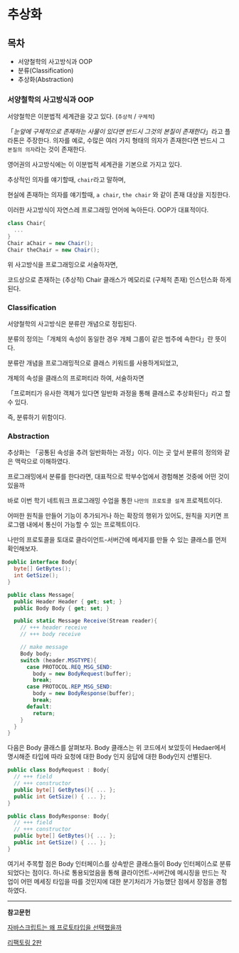 # 추상화

## 목차

- 서양철학의 사고방식과 OOP
- 분류(Classification)
- 추상화(Abstraction)

### 서양철학의 사고방식과 OOP

서양철학은 이분법적 세계관을 갖고 있다. (`추상적` / `구체적`)

「_눈앞에 구체적으로 존재하는 사물이 있다면 반드시 그것의 본질이 존재한다_」라고 플라톤은 주장한다.
의자를 예로, 수많은 여러 가지 형태의 의자가 존재한다면 반드시 그 `본질의 의자`라는 것이 존재한다.

영어권의 사고방식에는 이 이분법적 세계관을 기본으로 가지고 있다.

추상적인 의자를 얘기할때, `chair`라고 말하며,

현실에 존재하는 의자를 얘기할때, `a chair`, `the chair` 와 같이 존재 대상을 지칭한다.

이러한 사고방식이 자연스레 프로그래밍 언어에 녹아든다. OOP가 대표적이다.

```csharp
class Chair{
  ...
}
Chair aChair = new Chair();
Chair theChair = new Chair();
```

위 사고방식을 프로그래밍으로 서술하자면,

코드상으로 존재하는 (추상적) Chair 클래스가 메모리로 (구체적 존재) 인스턴스화 하게 된다.

### Classification

서양철학의 사고방식은 분류란 개념으로 정립된다.

분류의 정의는「개체의 속성이 동일한 경우 개체 그룹이 같은 범주에 속한다」란 뜻이다.

분류란 개념을 프로그래밍적으로 클래스 키워드를 사용하게되었고,

개체의 속성을 클래스의 프로퍼티라 하여, 서술하자면

「프로퍼티가 유사한 객체가 있다면 일반화 과정을 통해 클래스로 추상화된다」라고 할수 있다.

즉, 분류하기 위함이다.

### Abstraction

추상화는 「공통된 속성을 추려 일반화하는 과정」이다. 이는 곳 앞서 분류의 정의와 같은 맥락으로 이해하였다.

프로그래밍에서 분류를 한다라면, 대표적으로 학부수업에서 경험해본 것중에 어떤 것이 있을까

바로 이번 학기 네트워크 프로그래밍 수업을 통한 `나만의 프로토콜 설계` 프로젝트이다.

어떠한 원칙을 만들어 기능이 추가되거나 하는 확장의 행위가 있어도, 원칙을 지키면 프로그램 내에서 통신이 가능할 수 있는 프로젝트이다.

나만의 프로토콜을 토대로 클라이언트-서버간에 메세지를 만들 수 있는 클래스를 먼저 확인해보자.

```csharp
public interface Body{
  byte[] GetBytes();
  int GetSize();
}

public class Message{
  public Header Header { get; set; }
  public Body Body { get; set; }

  public static Message Receive(Stream reader){
    // +++ header receive
    // +++ body receive

    // make message
    Body body;
    switch (header.MSGTYPE){
      case PROTOCOL.REQ_MSG_SEND:
        body = new BodyRequest(buffer);
        break;
      case PROTOCOL.REP_MSG_SEND:
        body = new BodyResponse(buffer);
        break;
      default:
        return;
    }
  }
}
```

다음은 Body 클래스를 살펴보자. Body 클래스는 위 코드에서 보았듯이 Hedaer에서 명시해준 타입에 따라 요청에 대한 Body 인지 응답에 대한 Body인지 선별된다.

```csharp
public class BodyRequest : Body{
  // +++ field
  // +++ constructor
  public byte[] GetBytes(){ ... };
  public int GetSize() { ... };
}

public class BodyResponse: Body{
  // +++ field
  // +++ constructor
  public byte[] GetBytes(){ ... };
  public int GetSize() { ... };
}
```

여기서 주목할 점은 Body 인터페이스를 상속받은 클래스들이 Body 인터페이스로 분류되었다는 점이다. 하나로 통용되었음을 통해 클라이언트-서버간에 메시징을 만드는 작업이 어떤 메세징 타입을 따를 것인지에 대한 분기처리가 가능했단 점에서 장점을 경험하였다.

<hr/>

**참고문헌**

[자바스크립트는 왜 프로토타입을 선택했을까](https://medium.com/@limsungmook/%EC%9E%90%EB%B0%94%EC%8A%A4%ED%81%AC%EB%A6%BD%ED%8A%B8%EB%8A%94-%EC%99%9C-%ED%94%84%EB%A1%9C%ED%86%A0%ED%83%80%EC%9E%85%EC%9D%84-%EC%84%A0%ED%83%9D%ED%96%88%EC%9D%84%EA%B9%8C-997f985adb42)

[리팩토링 2판](http://www.yes24.com/Product/Goods/89649360)
